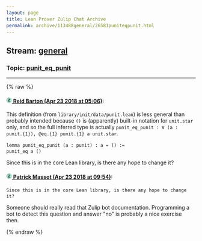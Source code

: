 ```yaml
---
layout: page
title: Lean Prover Zulip Chat Archive 
permalink: archive/113488general/26581puniteqpunit.html
---
```


## Stream: [general](index.html)
### Topic: [punit_eq_punit](26581puniteqpunit.html)

---


{% raw %}
#### [![Click to go to Zulip](../../assets/img/zulip2.png) Reid Barton (Apr 23 2018 at 05:06)](https://leanprover.zulipchat.com/#narrow/stream/113488-general/topic/punit_eq_punit/near/125550617):
This definition (from `library/init/data/punit.lean`) is less general than probably intended because `()` is (apparently) built-in notation for `unit.star` only, and so the full inferred type is actually `punit_eq_punit : ∀ (a : punit.{1}), @eq.{1} punit.{1} a unit.star`.
```lean
lemma punit_eq_punit (a : punit) : a = () :=
punit_eq a ()
```
Since this is in the core Lean library, is there any hope to change it?

#### [![Click to go to Zulip](../../assets/img/zulip2.png) Patrick Massot (Apr 23 2018 at 09:54)](https://leanprover.zulipchat.com/#narrow/stream/113488-general/topic/punit_eq_punit/near/125558322):
```quote
Since this is in the core Lean library, is there any hope to change it?
```
Someone should really read that Zulip bot documentation. Programming a bot to detect this question and answer "no" is probably a nice exercise then.


{% endraw %}

